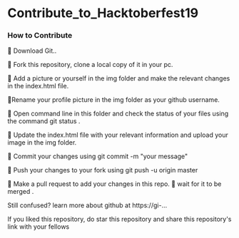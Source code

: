 # Contribute_to_Hacktoberfest19
 
### How to Contribute
🔶 Download Git..

🔷 Fork this repository, clone a local copy of it in your pc.

🔶 Add a picture or yourself in the img folder and make the relevant changes in the index.html file.

🔶Rename your profile picture in the img folder as your github username.

🔷 Open command line in this folder and check the status of your files using the command git status .

🔶 Update the index.html file with your relevant information and upload your image in the img folder.

🔷 Commit your changes using git commit -m "your message"

🔶 Push your changes to your fork using git push -u origin master

🔷 Make a pull request to add your changes in this repo. 🔶 wait for it to be merged . 

Still confused? learn more about github at https://gi-...

If you liked this repository, do star this repository and share this repository's link with your fellows 
